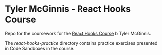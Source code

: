 # Tyler McGinnis - React Hooks Course

Repo for the coursework for the [React Hooks Course](https://learn.tylermcginnis.com/courses/613356) b Tyler McGinnis.

The _react-hooks-practice_ directory contains practice exercises presented in Code Sandboxes in the course.